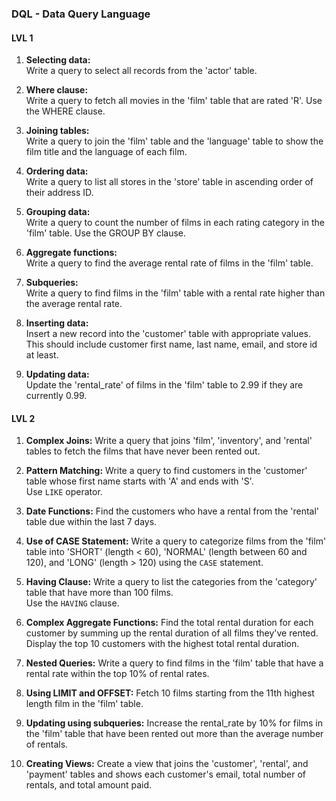 ### DQL - Data Query Language

#### LVL 1

1. **Selecting data:**\
   Write a query to select all records from the 'actor' table.

2. **Where clause:**\
   Write a query to fetch all movies in the 'film' table that are rated 'R'. Use the WHERE clause.

3. **Joining tables:**\
   Write a query to join the 'film' table and the 'language' table to show the film title and the language of each film.

4. **Ordering data:**\
   Write a query to list all stores in the 'store' table in ascending order of their address ID.

5. **Grouping data:**\
   Write a query to count the number of films in each rating category in the 'film' table. Use the GROUP BY clause.

6. **Aggregate functions:**\
   Write a query to find the average rental rate of films in the 'film' table.

7. **Subqueries:**\
   Write a query to find films in the 'film' table with a rental rate higher than the average rental rate.

8. **Inserting data:**\
   Insert a new record into the 'customer' table with appropriate values. This should include customer first name, last
   name, email, and store id at least.

9. **Updating data:**\
   Update the 'rental_rate' of films in the 'film' table to 2.99 if they are currently 0.99.

#### LVL 2

1. **Complex Joins:**
   Write a query that joins 'film', 'inventory', and 'rental' tables to fetch the films that have never been rented out.

2. **Pattern Matching:**
   Write a query to find customers in the 'customer' table whose first name starts with 'A' and ends with 'S'.\
   Use `LIKE` operator.

3. **Date Functions:**
   Find the customers who have a rental from the 'rental' table due within the last 7 days.

4. **Use of CASE Statement:**
   Write a query to categorize films from the 'film' table into 'SHORT' (length < 60), 'NORMAL' (length between 60 and
   120), and 'LONG' (length > 120) using the `CASE` statement.

5. **Having Clause:**
   Write a query to list the categories from the 'category' table that have more than 100 films.\
   Use the `HAVING` clause.

6. **Complex Aggregate Functions:**
   Find the total rental duration for each customer by summing up the rental duration of all films they've rented.
   Display the top 10 customers with the highest total rental duration.

7. **Nested Queries:**
   Write a query to find films in the 'film' table that have a rental rate within the top 10% of rental rates.

8. **Using LIMIT and OFFSET:**
   Fetch 10 films starting from the 11th highest length film in the 'film' table.

9. **Updating using subqueries:**
   Increase the rental_rate by 10% for films in the 'film' table that have been rented out more than the average number
   of rentals.

10. **Creating Views:**
    Create a view that joins the 'customer', 'rental', and 'payment' tables and shows each customer's email, total
    number of rentals, and total amount paid.

